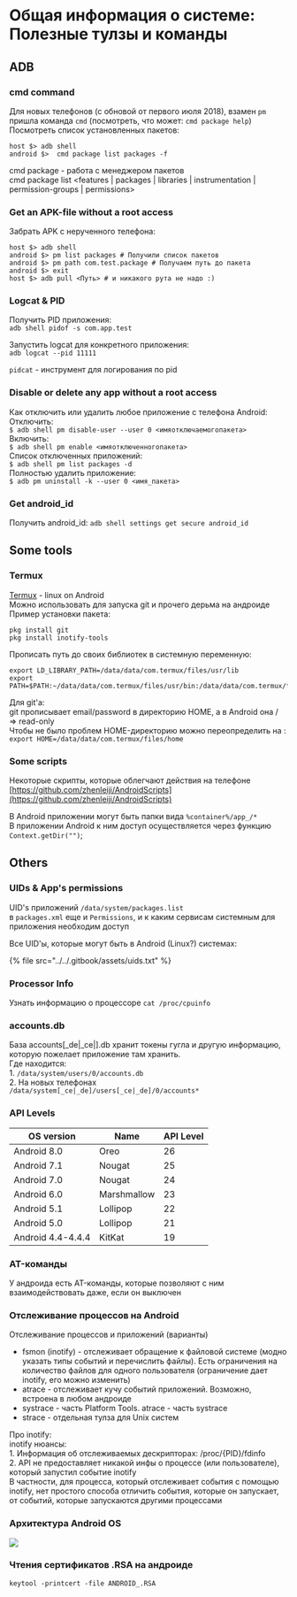 # Общая информация о системе: Полезные тулзы и команды

## ADB

### cmd command

Для новых телефонов (с обновой от первого июля 2018), взамен `pm` пришла команда `cmd` (посмотреть, что может: `cmd package help`) \
Посмотреть список установленных пакетов:&#x20;

```
host $> adb shell
android $>  cmd package list packages -f
```

cmd package - работа с менеджером пакетов\
cmd package list \<features | packages | libraries | instrumentation | permission-groups | permissions>

### Get an APK-file without a root access

Забрать APK с нерученного телефона:&#x20;

```
host $> adb shell
android $> pm list packages # Получили список пакетов
android $> pm path com.test.package # Получаем путь до пакета
android $> exit
host $> adb pull <Путь> # и никакого рута не надо :)
```

### Logcat & PID

Получить PID приложения:\
`adb shell pidof -s com.app.test`

Запустить logcat для конкретного приложения:\
`adb logcat --pid 11111`

`pidcat` - инструмент для логирования по pid

### Disable or delete any app without a root access

Как отключить или удалить любое приложение с телефона Android:\
Отключить: \
`$ adb shell pm disable-user --user 0 <имяотключаемогопакета>`\
Включить: \
`$ adb shell pm enable <имяотключенногопакета>`\
Список отключенных приложений: \
`$ adb shell pm list packages -d`\
Полностью удалить приложение: \
`$ adb pm uninstall -k --user 0 <имя_пакета>`

### Get android\_id

Получить android\_id: `adb shell settings get secure android_id`

## Some tools

### Termux

[Termux](https://termux.com/) - linux on Android\
Можно использовать для запуска git и прочего дерьма на андроиде\
Пример установки пакета:

```
pkg install git
pkg install inotify-tools
```

Прописать путь до своих библиотек в системную переменную:

```
export LD_LIBRARY_PATH=/data/data/com.termux/files/usr/lib
export PATH=$PATH:~/data/data/com.termux/files/usr/bin:/data/data/com.termux/files/usr/bin/applets
```

Для git'а:\
git прописывает email/password в директорию HOME, а в Android она / => read-only\
Чтобы не было проблем HOME-директорию можно переопределить на :\
`export HOME=/data/data/com.termux/files/home`

### Some scripts

Некоторые скрипты, которые облегчают действия на телефоне\
[https://github.com/zhenleiji/AndroidScripts](https://github.com/zhenleiji/AndroidScripts)

В Android приложении могут быть папки вида `%container%/app_/*` \
В приложении Android к ним доступ осуществляется через функцию `Context.getDir("")`;

## Others

### UIDs & App's permissions&#x20;

UID's приложений `/data/system/packages.list` \
в `packages.xml` еще и `Permissions`, и к каким сервисам системным для приложения необходим доступ

Все UID'ы, которые могут быть в Android (Linux?) системах:&#x20;

{% file src="../../.gitbook/assets/uids.txt" %}

### Processor Info

Узнать информацию о процессоре `cat /proc/cpuinfo`

### accounts.db

База accounts\[\_de|\_ce|].db хранит токены гугла и другую информацию, которую пожелает приложение там хранить. \
Где находится: \
1\. `/data/system/users/0/accounts.db` \
2\. На новых телефонах `/data/system[_ce|_de]/users[_ce|_de]/0/accounts*`

### API Levels

| OS version        | Name        | API Level |
| ----------------- | ----------- | --------- |
| Android 8.0       | Oreo        | 26        |
| Android 7.1       | Nougat      | 25        |
| Android 7.0       | Nougat      | 24        |
| Android 6.0       | Marshmallow | 23        |
| Android 5.1       | Lollipop    | 22        |
| Android 5.0       | Lollipop    | 21        |
| Android 4.4-4.4.4 | KitKat      | 19        |

### AT-команды

У андроида есть AT-команды, которые позволяют с ним взаимодействовать даже, если он выключен

### Отслеживание процессов на Android

Отслеживание процессов и приложений (варианты)&#x20;

* fsmon (inotify) - отслеживает обращение к файловой системе (модно указать типы событий и перечислить файлы). Есть ограничения на количество файлов для одного пользователя (ограничение дает inotify, его можно изменить)&#x20;
* atrace - отслеживает кучу событий приложений. Возможно, встроена в любом андроиде
* systrace - часть Platform Tools. atrace - часть systrace
* strace - отдельная тулза для Unix систем

Про inotify: \
inotify нюансы: \
1\. Информация об отслеживаемых дескрипторах: /proc/{PID}/fdinfo \
2\. API не предоставляет никакой инфы о процессе (или пользователе), который запустил событие inotify \
В частности, для процесса, который отслеживает события с помощью inotify, нет простого способа отличить события, которые он запускает, от событий, которые запускаются другими процессами

### Архитектура Android OS

![](../../.gitbook/assets/Урок\_1\_Введение\_в\_безопасность\_мобильных.pdf\_-\_Google\_Chrome\_2018-10-29\_01.11.15.png)

### Чтения сертификатов .RSA на aндроиде

`keytool -printcert -file ANDROID_.RSA`
